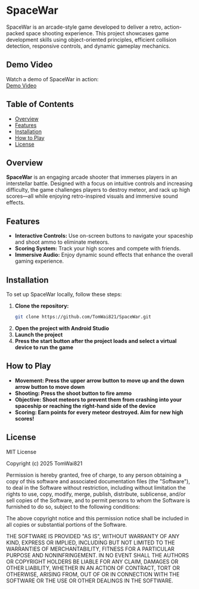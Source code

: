 # SpaceWar
SpaceWar is an arcade-style game developed to deliver a retro, action-packed space shooting experience. This project showcases game development skills using object-oriented principles, efficient collision detection, responsive controls, and dynamic gameplay mechanics.

## Demo Video
Watch a demo of SpaceWar in action:  
[Demo Video](https://youtu.be/8UfhxlWYkQk)

## Table of Contents
- [Overview](#overview)
- [Features](#features)
- [Installation](#installation)
- [How to Play](#how-to-play)
- [License](#license)

## Overview
**SpaceWar** is an engaging arcade shooter that immerses players in an interstellar battle. Designed with a focus on intuitive controls and increasing difficulty, the game challenges players to destroy meteor, and rack up high scores—all while enjoying retro-inspired visuals and immersive sound effects.

## Features
- **Interactive Controls:** Use on-screen buttons to navigate your spaceship and shoot ammo to eliminate meteors.
- **Scoring System:** Track your high scores and compete with friends.
- **Immersive Audio:** Enjoy dynamic sound effects that enhance the overall gaming experience.

## Installation

To set up SpaceWar locally, follow these steps:

1. **Clone the repository:**
   ```bash
   git clone https://github.com/TomWai821/SpaceWar.git
2. **Open the project with Android Studio**
3. **Launch the project**
4. **Press the start button after the project loads and select a virtual device to run the game**
   
   
## How to Play
- **Movement: Press the upper arrow button to move up and the down arrow button to move down**
- **Shooting: Press the shoot button to fire ammo**
- **Objective: Shoot meteors to prevent them from crashing into your spaceship or reaching the right-hand side of the device**
- **Scoring: Earn points for every meteor destroyed. Aim for new high scores!**

## License
MIT License

Copyright (c) 2025 TomWai821

Permission is hereby granted, free of charge, to any person obtaining a copy
of this software and associated documentation files (the "Software"), to deal
in the Software without restriction, including without limitation the rights
to use, copy, modify, merge, publish, distribute, sublicense, and/or sell
copies of the Software, and to permit persons to whom the Software is
furnished to do so, subject to the following conditions:

The above copyright notice and this permission notice shall be included in all
copies or substantial portions of the Software.

THE SOFTWARE IS PROVIDED "AS IS", WITHOUT WARRANTY OF ANY KIND, EXPRESS OR
IMPLIED, INCLUDING BUT NOT LIMITED TO THE WARRANTIES OF MERCHANTABILITY,
FITNESS FOR A PARTICULAR PURPOSE AND NONINFRINGEMENT. IN NO EVENT SHALL THE
AUTHORS OR COPYRIGHT HOLDERS BE LIABLE FOR ANY CLAIM, DAMAGES OR OTHER
LIABILITY, WHETHER IN AN ACTION OF CONTRACT, TORT OR OTHERWISE, ARISING FROM,
OUT OF OR IN CONNECTION WITH THE SOFTWARE OR THE USE OR OTHER DEALINGS IN THE
SOFTWARE.
